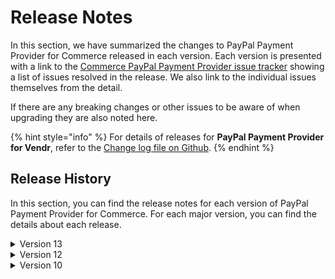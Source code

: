 # Release Notes

In this section, we have summarized the changes to PayPal Payment Provider for Commerce released in each version. Each version is presented with a link to the [Commerce PayPal Payment Provider issue tracker](https://github.com/umbraco/Umbraco.Commerce.PaymentProviders.PayPal/issues) showing a list of issues resolved in the release.  We also link to the individual issues themselves from the detail.

If there are any breaking changes or other issues to be aware of when upgrading they are also noted here.

{% hint style="info" %}
For details of releases for **PayPal Payment Provider for Vendr**, refer to the [Change log file on Github](../../changelog-archive/paypal.md).
{% endhint %}

## Release History

In this section, you can find the release notes for each version of PayPal Payment Provider for Commerce. For each major version, you can find the details about each release.

<details>

<summary>Version 13</summary>

#### [13.0.1](https://github.com/umbraco/Umbraco.Commerce.PaymentProviders.PayPal/issues?q=is%3Aissue+is%3Aclosed+label%3Arelease%2F13.0.1) (December 20th 2023)

* Fixed regression due to Flurl now using System.Text.Json by default and so serialization wasn't working correctly. Forced use of Newtonsoft serializer until we can fully test using System.Text.Json

#### 13.0.0 (December 13th 2023)

* Upgraded Umbraco & Umbraco Commerce dependencey to v13
* Upgraded all 3rd party nuget dependencies

</details>

<details>

<summary>Version 12</summary>

#### 12.0.0 (July 5th 2023)

* [Initial product launch](https://umbraco.com/blog/umbraco-commerce-release/).
  
</details>

<details>

<summary>Version 10</summary>

#### 10.0.0 (July 5th 2023)

* [Initial product launch](https://umbraco.com/blog/umbraco-commerce-release/).
  
</details>
